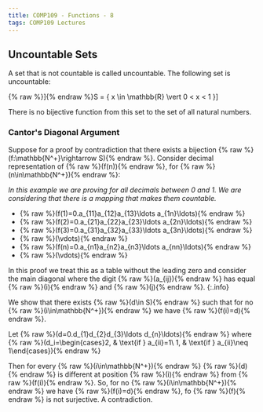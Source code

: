 ```yaml
---
title: COMP109 - Functions - 8
tags: COMP109 Lectures
---
```

## Uncountable Sets
A set that is not countable is called uncountable. The following set is uncountable:

{% raw %}\]{% endraw %}S = \{ x \in \mathbb{R} \vert 0 < x < 1 \}\]

There is no bijective function from this set to the set of all natural numbers.

### Cantor's Diagonal Argument
Suppose for a proof by contradiction that there exists a bijection {% raw %}\(f:\mathbb{N^+}\rightarrow S\){% endraw %}. Consider decimal representation of {% raw %}\(f(n)\){% endraw %}, for {% raw %}\(n\in\mathbb{N^+}\){% endraw %}:

*In this example we are proving for all decimals between 0 and 1. We are considering that there is a mapping that makes them countable.*

* {% raw %}\(f(1)=0.a_{11}a_{12}a_{13}\ldots a_{1n}\ldots\){% endraw %}
* {% raw %}\(f(2)=0.a_{21}a_{22}a_{23}\ldots a_{2n}\ldots\){% endraw %}
* {% raw %}\(f(3)=0.a_{31}a_{32}a_{33}\ldots a_{3n}\ldots\){% endraw %}
* {% raw %}\(\vdots\){% endraw %}
* {% raw %}\(f(n)=0.a_{n1}a_{n2}a_{n3}\ldots a_{nn}\ldots\){% endraw %}
* {% raw %}\(\vdots\){% endraw %}

In this proof we treat this as a table without the leading zero and consider the main diagonal where the digit  {% raw %}\(a_{ij}\){% endraw %} has equal {% raw %}\(i\){% endraw %} and {% raw %}\(j\){% endraw %}.
{:.info}

We show that there exists {% raw %}\(d\in S\){% endraw %} such that for no {% raw %}\(i\in\mathbb{N^+}\){% endraw %} we have {% raw %}\(f(i)=d\){% endraw %}.

Let {% raw %}\(d=0.d_{1}d_{2}d_{3}\ldots d_{n}\ldots\){% endraw %} where {% raw %}\(d_i=\begin{cases}2, & \text{if } a_{ii}=1\\ 1, & \text{if } a_{ii}\neq 1\end{cases}\){% endraw %}

Then for every {% raw %}\(i\in\mathbb{N^+}\){% endraw %} {% raw %}\(d\){% endraw %} is different at position {% raw %}\(i\){% endraw %} from {% raw %}\(f(i)\){% endraw %}. So, for no {% raw %}\(i\in\mathbb{N^+}\){% endraw %} we have {% raw %}\(f(i)=d\){% endraw %}, fo {% raw %}\(f\){% endraw %} is not surjective. A contradiction.
